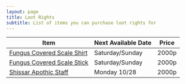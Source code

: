 ```yaml
---
layout: page
title: Loot Rights
subtitle: List of items you can purchase loot rights for
---
```


| Item                                                         | Next Available Date | Price |
|--------------------------------------------------------------|---------------------|-------|
| [Fungus Covered Scale Shirt](https://www.pqdi.cc/item/2735)  | Saturday/Sunday     | 2000p |
| [Fungus Covered Scale Stick](https://www.pqdi.cc/item/10895) | Saturday/Sunday     | 2000p |
| [Shissar Apothic Staff](https://www.pqdi.cc/item/10892)      | Monday 10/28        | 2000p |
